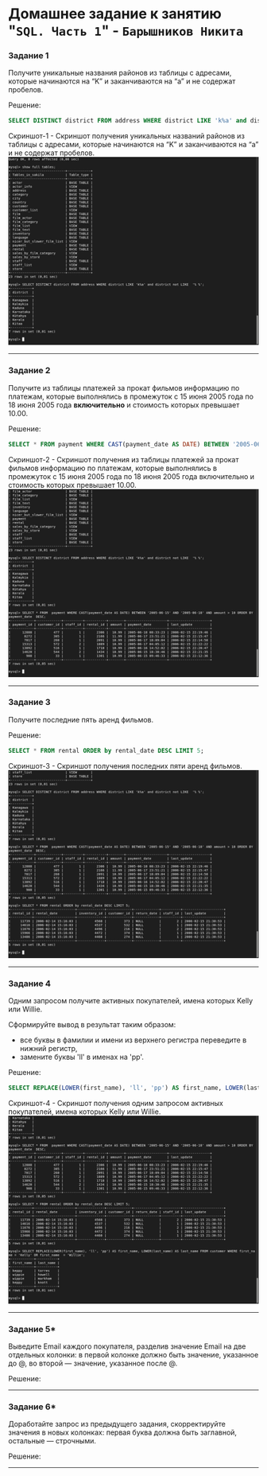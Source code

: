 # Домашнее задание к занятию "`SQL. Часть 1`" - `Барышников Никита`


### Задание 1

Получите уникальные названия районов из таблицы с адресами, которые начинаются на “K” и заканчиваются на “a” и не содержат пробелов.

Решение:

```sql
SELECT DISTINCT district FROM address WHERE district LIKE 'k%a' and district not LIKE '% %';
```

Скриншот-1 - Скриншот получения уникальных названий районов из таблицы с адресами, которые начинаются на “K” и заканчиваются на “a” и не содержат пробелов.
![Скриншот-1](https://github.com/BaryshnikovNV/Databases-and-information-security/blob/main/img/12-03/12.3.1_Скриншот_получения_уникальных_названий_районов_из_таблицы_с_адресами,_которые_начинаются_на_“K”_и_заканчиваются_на_“a”_и_не_содержат_пробелов.png)

---

### Задание 2

Получите из таблицы платежей за прокат фильмов информацию по платежам, которые выполнялись в промежуток с 15 июня 2005 года по 18 июня 2005 года **включительно** и стоимость которых превышает 10.00.

Решение:

```sql
SELECT * FROM payment WHERE CAST(payment_date AS DATE) BETWEEN '2005-06-15' AND '2005-06-18' AND amount > 10 ORDER BY payment_date DESC;
```

Скриншот-2 - Скриншот получения из таблицы платежей за прокат фильмов информацию по платежам, которые выполнялись в промежуток с 15 июня 2005 года по 18 июня 2005 года включительно и стоимость которых превышает 10.00.
![Скриншот-2](https://github.com/BaryshnikovNV/Databases-and-information-security/blob/main/img/12-03/12.3.2_Скриншот_получения_из_таблицы_платежей_за_прокат_фильмов_информацию_по_платежам.png)

---

### Задание 3

Получите последние пять аренд фильмов.

Решение:

```sql
SELECT * FROM rental ORDER by rental_date DESC LIMIT 5;
```

Скриншот-3 - Скриншот получения последних пяти аренд фильмов.
![Скриншот-3](https://github.com/BaryshnikovNV/Databases-and-information-security/blob/main/img/12-03/12.3.3_Скриншот_получения_последних_пяти_аренд_фильмов.png)

---

### Задание 4

Одним запросом получите активных покупателей, имена которых Kelly или Willie. 

Сформируйте вывод в результат таким образом:
- все буквы в фамилии и имени из верхнего регистра переведите в нижний регистр,
- замените буквы 'll' в именах на 'pp'.

Решение:

```sql
SELECT REPLACE(LOWER(first_name), 'll', 'pp') AS first_name, LOWER(last_name) AS last_name FROM customer WHERE first_name = 'Kelly' OR first_name = 'Willie';
```

Скриншот-4 - Скриншот получения одним запросом активных покупателей, имена которых Kelly или Willie.
![Скриншот-4](https://github.com/BaryshnikovNV/Databases-and-information-security/blob/main/img/12-03/12.3.4_Скриншот_получения_одним_запросом_активных_покупателей,_имена_которых_Kelly_или_Willie.png)

---

### Задание 5*

Выведите Email каждого покупателя, разделив значение Email на две отдельных колонки: в первой колонке должно быть значение, указанное до @, во второй — значение, указанное после @.

Решение:



---

### Задание 6*

Доработайте запрос из предыдущего задания, скорректируйте значения в новых колонках: первая буква должна быть заглавной, остальные — строчными.

Решение:



---